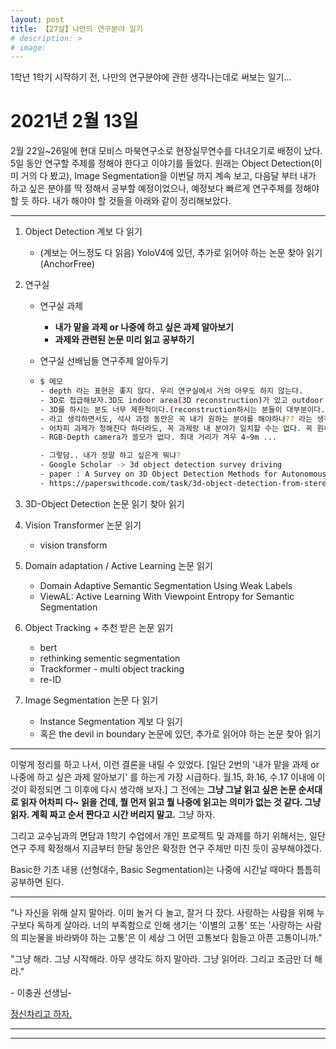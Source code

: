 ```yaml
---
layout: post
title: 【27살】나만의 연구분야 일기
# description: >
# image:
---
```




1학년 1학기 시작하기 전, 나만의 연구분야에 관한 생각나는데로 써보는 일기...



# 2021년 2월 13일

2월 22일~26일에 현대 모비스 마북연구소로 현장실무연수를 다녀오기로 배정이 났다. 5일 동안 연구할 주제를 정해야 한다고 이야기를 들었다. 원래는 Object Detection(이미 거의 다 봤고), Image Segmentation을 이번달 까지 계속 보고, 다음달 부터 내가 하고 싶은 분야를 딱 정해서 공부할 예정이었으나, 예정보다 빠르게 연구주제를 정해야할 듯 하다. 내가 해야야 할 것들을 아래와 같이 정리해보았다.

---

1. Object Detection 계보 다 읽기 

   - (계보는 어느정도 다 읽음) YoloV4에 있던, 추가로 읽어야 하는 논문 찾아 읽기 (AnchorFree)

2. 연구실

   - 연구실 과제 

     - **내가 맡을 과제 or 나중에 하고 싶은 과제 알아보기**
     - **과제와 관련된 논문 미리 읽고 공부하기**

   - 연구실 선배님들 연구주제 알아두기

   - ```sh
     $ 메모 
     - depth 라는 표현은 좋지 않다. 우리 연구실에서 거의 아무도 하지 않는다. 
     - 3D로 접급해보자.3D도 indoor area(3D reconstruction)가 있고 outdoor area(self-driving)이 있다. 
     - 3D를 하시는 분도 너무 제한적이다.(reconstruction하시는 분들이 대부분이다.) 같은 주제로 가져가려고 하기 보다는, 비슷하면서도 내가 정말 하고 싶은 분야로 선택해서, 원하는 분야의 다른 논문들을 찾아보는것도 좋겠다. 
     - 라고 생각하면서도, 석사 과정 동안은 꼭 내가 원하는 분야를 해야하나?? 라는 생각이 든다. 현명한 선택은 최대한 선배님들과 유사한 연구방향으로 선택하는 것 같다. 하고 싶은건 나중에 하면 되는 거다.
     - 어차피 과제가 정해진다 하더라도, 꼭 과제랑 내 분야가 일치할 수는 없다. 꼭 원하는 과제만 할 수 있는 것도 아니다.
     - RGB-Depth camera가 쓸모가 없다. 최대 거리가 겨우 4~9m ...
     
     - 그렇담.. 내가 정말 하고 싶은게 뭐냐?
     - Google Scholar -> 3d object detection survey driving
     - paper : A Survey on 3D Object Detection Methods for Autonomous Driving Applications
     - https://paperswithcode.com/task/3d-object-detection-from-stereo-images
     ```

3. 3D-Object Detection 논문 읽기 찾아 읽기

4. Vision Transformer 논문 읽기

   - vision transform

5. Domain adaptation / Active Learning 논문 읽기

   - Domain Adaptive Semantic Segmentation Using Weak Labels
   - ViewAL: Active Learning With Viewpoint Entropy for Semantic Segmentation

6. Object Tracking \+ 추천 받은 논문 읽기

   - bert
   - rethinking sementic segmentation
   - Trackformer - multi object tracking
   - re-ID

7. Image Segmentation 논문 다 읽기 

   - Instance Segmentation 계보 다 읽기
   - 혹은 the devil in boundary 논문에 있던, 추가로 읽어야 하는 논문 찾아 읽기

---



이렇게 정리를 하고 나서, 이런 결론을 내릴 수 있었다. \[일단 2번의 '내가 맡을 과제 or 나중에 하고 싶은 과제 알아보기' 를 하는게 가장 시급하다. 월.15, 화.16, 수.17 이내에 이것이 확정되면 그 이후에 다시 생각해 보자.\] 그 전에는 **그냥 그날 읽고 싶은 논문 순서대로 읽자 어차피 다~ 읽을 건데, 뭘 먼저 읽고 뭘 나중에 읽고는 의미가 없는 것 같다. 그냥 읽자. 계획 짜고 순서 짠다고 시간 버리지 말고.** 그냥 하자. 

그리고 교수님과의 면담과 1학기 수업에서 개인 프로젝트 및 과제를 하기 위해서는, 일단 연구 주제 확정해서 지금부터 한달 동안은 확정한 연구 주제만 미친 듯이 공부해야겠다. 

Basic한 기초 내용 (선형대수, Basic Segmentation)는 나중에 시간날 때마다 틈틈히 공부하면 된다.

---

"나 자신을 위해 살지 말아라. 이미 놀거 다 놀고, 잘거 다 잤다. 사랑하는 사람을 위해 누구보다 독하게 살아라. 너의 부족함으로 인해 생기는 '이별의 고통' 또는 '사랑하는 사람의 피눈물을 바라봐야 하는 고통'은 이 세상 그 어떤 고통보다 힘들고 아픈 고통이니까."

"그냥 해라. 그냥 시작해라. 아무 생각도 하지 말아라. 그냥 읽어라. 그리고 조금만 더 해라." 

\- 이충권 선생님-

<u>정신차리고 하자.</u>

---

---





